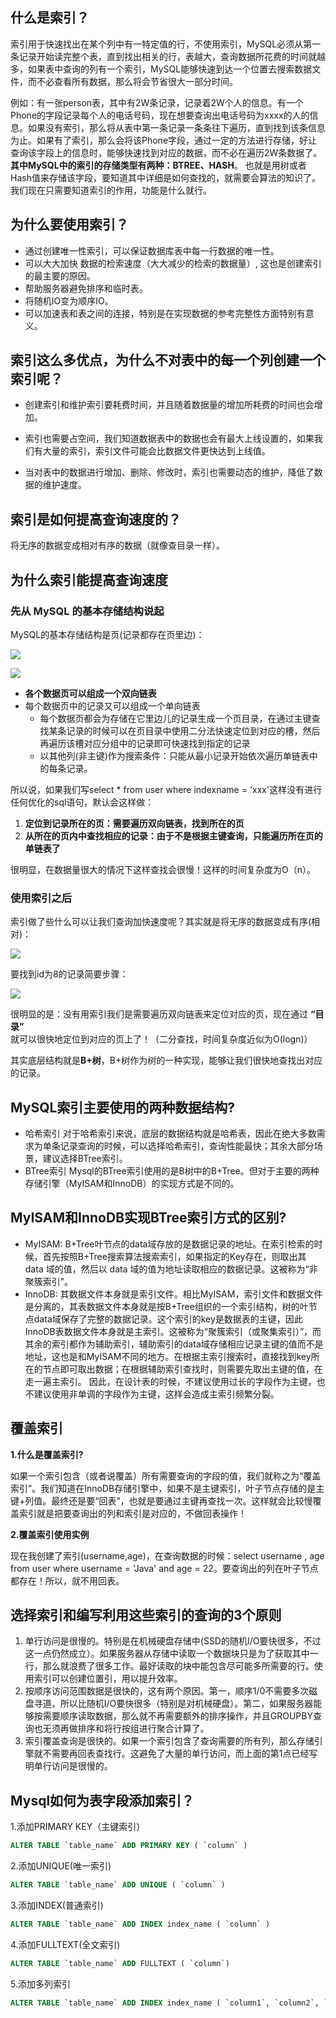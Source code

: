 ## 什么是索引？

索引用于快速找出在某个列中有一特定值的行，不使用索引，MySQL必须从第一条记录开始读完整个表，直到找出相关的行，表越大，查询数据所花费的时间就越多，如果表中查询的列有一个索引，MySQL能够快速到达一个位置去搜索数据文件，而不必查看所有数据，那么将会节省很大一部分时间。

例如：有一张person表，其中有2W条记录，记录着2W个人的信息。有一个Phone的字段记录每个人的电话号码，现在想要查询出电话号码为xxxx的人的信息。如果没有索引，那么将从表中第一条记录一条条往下遍历，直到找到该条信息为止。如果有了索引，那么会将该Phone字段，通过一定的方法进行存储，好让查询该字段上的信息时，能够快速找到对应的数据，而不必在遍历2W条数据了。**其中MySQL中的索引的存储类型有两种：BTREE、HASH**。 也就是用树或者Hash值来存储该字段，要知道其中详细是如何查找的，就需要会算法的知识了。我们现在只需要知道索引的作用，功能是什么就行。



<!--more-->

## 为什么要使用索引？

+ 通过创建唯一性索引，可以保证数据库表中每一行数据的唯一性。
+ 可以大大加快 数据的检索速度（大大减少的检索的数据量）,  这也是创建索引的最主要的原因。 
+ 帮助服务器避免排序和临时表。
+ 将随机IO变为顺序IO。
+ 可以加速表和表之间的连接，特别是在实现数据的参考完整性方面特别有意义。



## 索引这么多优点，为什么不对表中的每一个列创建一个索引呢？

+ 创建索引和维护索引要耗费时间，并且随着数据量的增加所耗费的时间也会增加。

+ 索引也需要占空间，我们知道数据表中的数据也会有最大上线设置的，如果我们有大量的索引，索引文件可能会比数据文件更快达到上线值。
+ 当对表中的数据进行增加、删除、修改时，索引也需要动态的维护，降低了数据的维护速度。



## 索引是如何提高查询速度的？

将无序的数据变成相对有序的数据（就像查目录一样）。



## 为什么索引能提高查询速度

### 先从 MySQL 的基本存储结构说起

MySQL的基本存储结构是页(记录都存在页里边)：

![](http://img.bcoder.top/2020.01.01.3/1.png)

![](http://img.bcoder.top/2020.01.01.3/2.png)

- **各个数据页可以组成一个双向链表**
- 每个数据页中的记录又可以组成一个单向链表
  - 每个数据页都会为存储在它里边儿的记录生成一个页目录，在通过主键查找某条记录的时候可以在页目录中使用二分法快速定位到对应的槽，然后再遍历该槽对应分组中的记录即可快速找到指定的记录
  - 以其他列(非主键)作为搜索条件：只能从最小记录开始依次遍历单链表中的每条记录。

所以说，如果我们写select * from user where indexname = 'xxx'这样没有进行任何优化的sql语句，默认会这样做：

1. **定位到记录所在的页：需要遍历双向链表，找到所在的页**
2. **从所在的页内中查找相应的记录：由于不是根据主键查询，只能遍历所在页的单链表了**

很明显，在数据量很大的情况下这样查找会很慢！这样的时间复杂度为O（n）。

### 使用索引之后

索引做了些什么可以让我们查询加快速度呢？其实就是将无序的数据变成有序(相对)：

![](http://img.bcoder.top/2020.01.01.3/3.png)

要找到id为8的记录简要步骤：

![](http://img.bcoder.top/2020.01.01.3/4.png)

很明显的是：没有用索引我们是需要遍历双向链表来定位对应的页，现在通过 **“目录”** 就可以很快地定位到对应的页上了！（二分查找，时间复杂度近似为O(logn)）

其实底层结构就是**B+树**，B+树作为树的一种实现，能够让我们很快地查找出对应的记录。



## MySQL索引主要使用的两种数据结构?

+ 哈希索引
  对于哈希索引来说，底层的数据结构就是哈希表，因此在绝大多数需求为单条记录查询的时候，可以选择哈希索引，查询性能最快；其余大部分场景，建议选择BTree索引。
+ BTree索引
  Mysql的BTree索引使用的是B树中的B+Tree。但对于主要的两种存储引擎（MyISAM和InnoDB）的实现方式是不同的。

## MyISAM和InnoDB实现BTree索引方式的区别?

+  MyISAM: B+Tree叶节点的data域存放的是数据记录的地址。在索引检索的时候，首先按照B+Tree搜索算法搜索索引，如果指定的Key存在，则取出其 data 域的值，然后以 data 域的值为地址读取相应的数据记录。这被称为“非聚簇索引”。
+ InnoDB: 其数据文件本身就是索引文件。相比MyISAM，索引文件和数据文件是分离的，其表数据文件本身就是按B+Tree组织的一个索引结构，树的叶节点data域保存了完整的数据记录。这个索引的key是数据表的主键，因此InnoDB表数据文件本身就是主索引。这被称为“聚簇索引（或聚集索引）”，而其余的索引都作为辅助索引，辅助索引的data域存储相应记录主键的值而不是地址，这也是和MyISAM不同的地方。在根据主索引搜索时，直接找到key所在的节点即可取出数据；在根据辅助索引查找时，则需要先取出主键的值，在走一遍主索引。 因此，在设计表的时候，不建议使用过长的字段作为主键，也不建议使用非单调的字段作为主键，这样会造成主索引频繁分裂。 

## 覆盖索引

**1.什么是覆盖索引?**

如果一个索引包含（或者说覆盖）所有需要查询的字段的值，我们就称之为“覆盖索引”。我们知道在InnoDB存储引擎中，如果不是主键索引，叶子节点存储的是主键+列值。最终还是要“回表”，也就是要通过主键再查找一次。这样就会比较慢覆盖索引就是把要查询出的列和索引是对应的，不做回表操作！

**2.覆盖索引使用实例** 

现在我创建了索引(username,age)，在查询数据的时候：select username , age from user where username = 'Java' and age = 22。要查询出的列在叶子节点都存在！所以，就不用回表。

## 选择索引和编写利用这些索引的查询的3个原则

1. 单行访问是很慢的。特别是在机械硬盘存储中(SSD的随机I/O要快很多，不过这一点仍然成立）。如果服务器从存储中读取一个数据块只是为了获取其中一行，那么就浪费了很多工作。最好读取的块中能包含尽可能多所需要的行。使用索引可以创建位置引，用以提升效率。
2. 按顺序访问范围数据是很快的，这有两个原因。第一，顺序1/0不需要多次磁盘寻道，所以比随机I/O要快很多（特别是对机械硬盘）。第二，如果服务器能够按需要顺序读取数据，那么就不再需要额外的排序操作，并且GROUPBY查询也无须再做排序和将行按组进行聚合计算了。
3. 索引覆盖查询是很快的。如果一个索引包含了查询需要的所有列，那么存储引擎就不需要再回表查找行。这避免了大量的单行访问，而上面的第1点已经写明单行访问是很慢的。

## Mysql如何为表字段添加索引？

1.添加PRIMARY KEY（主键索引）

```sql
ALTER TABLE `table_name` ADD PRIMARY KEY ( `column` ) 
```

2.添加UNIQUE(唯一索引)

```sql
ALTER TABLE `table_name` ADD UNIQUE ( `column` ) 
```

3.添加INDEX(普通索引)

```sql
ALTER TABLE `table_name` ADD INDEX index_name ( `column` )
```

4.添加FULLTEXT(全文索引)

```sql
ALTER TABLE `table_name` ADD FULLTEXT ( `column`) 
```

5.添加多列索引

```sql
ALTER TABLE `table_name` ADD INDEX index_name ( `column1`, `column2`, `column3` )
```
